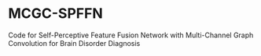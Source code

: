 # MCGC-SPFFN
Code for Self-Perceptive Feature Fusion Network with Multi-Channel Graph Convolution for Brain Disorder Diagnosis
